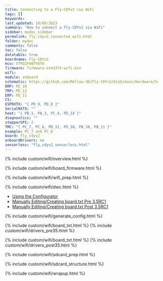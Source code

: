 ```yaml
---
title: Connecting to a Fly-CDYv2 via WiFi
tags: []
keywords: 
last_updated: 10/09/2023
summary: "How to connect a Fly-CDYv2 via WiFi"
sidebar: mydoc_sidebar
permalink: fly_cdyv2_connected_wifi.html
folder: mydoc
comments: false
toc: false
datatable: true
boardname: Fly-CDYv2
mcu: STM32F407VGT6
firmware: firmware-stm32f4-wifi.bin
wifi: 
module: onboard
schematic: https://github.com/Mellow-3D/Fly-CDYv2/blob/main/Hardware/Schematic.pdf
DRP: PE_10
TRP: PE_12
ERP: PE_11
CS:
ESPRXTX: "{ PD_9, PD_8 }"
SerialRXTX: ""
heat: "{ PB_1, PA_3, PC_4, PD_14 }"
diagnostics: ""
stepperSPI: 2
TMC: "{ PC_7, PC_6, PD_11, PD_10, PB_10, PB_11 }"
example: PC_7 and PC_6
board: fly_cdyv2
onboardDrivers: no
sensorless: "fly_cdyv2_sensorless.html"
---
```


{% include custom/wifi/overview.html %}

{% include custom/wifi/board_firmware.html %}

{% include custom/wifi/wifi_prep.html %}

{% include custom/wifi/dwc.html %}

<ul id="profileTabs" class="nav nav-tabs">
    <li class="active"><a class="noCrossRef" href="#generate" data-toggle="tab">Using the Configurator</a></li>
    <li><a class="noCrossRef" href="#manualpre35" data-toggle="tab">Manually Editing/Creating board.txt Pre 3.5RC1</a></li>
    <li><a class="noCrossRef" href="#manualpost35" data-toggle="tab">Manually Editing/Creating board.txt Post 3.5RC1</a></li>
</ul>
  <div class="tab-content">
<div role="tabpanel" class="tab-pane active" id="generate" markdown="1">

{% include custom/wifi/generate_config.html %}

</div>

<div role="tabpanel" class="tab-pane" id="manualpre35" markdown="1">

{% include custom/wifi/board_txt.html %}
{% include custom/wifi/drivers_pre35.html %}

</div>

<div role="tabpanel" class="tab-pane" id="manualpost35" markdown="1">

{% include custom/wifi/board_txt.html %}
{% include custom/wifi/drivers_post35.html %}

</div>

</div>

{% include custom/wifi/sdcard_prep.html %}

{% include custom/wifi/sdcard_structure.html %}

{% include custom/wifi/wrapup.html %}
